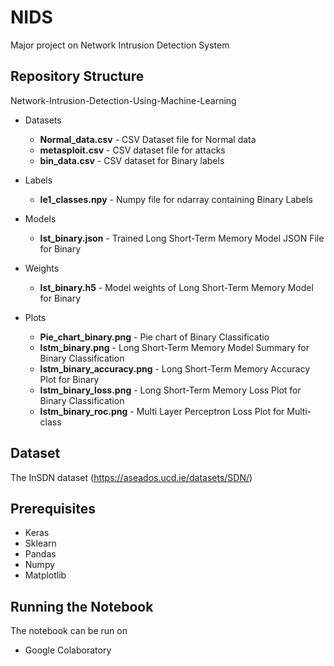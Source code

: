 # NIDS
Major project on Network Intrusion Detection System

## Repository Structure
Network-Intrusion-Detection-Using-Machine-Learning
  - Datasets
    - **Normal_data.csv** - CSV Dataset file for Normal data
    - **metasploit.csv** - CSV dataset file for attacks
    - **bin_data.csv** - CSV dataset for Binary labels

  - Labels
    - **le1_classes.npy** - Numpy file for ndarray containing Binary Labels

  - Models
    - **lst_binary.json** - Trained Long Short-Term Memory Model JSON File for Binary 
  
  - Weights
    - **lst_binary.h5** - Model weights of Long Short-Term Memory Model for Binary

  - Plots
    - **Pie_chart_binary.png** - Pie chart of Binary Classificatio
    - **lstm_binary.png** - Long Short-Term Memory Model Summary for Binary Classification
    - **lstm_binary_accuracy.png** - Long Short-Term Memory Accuracy Plot for Binary 
    - **lstm_binary_loss.png** - Long Short-Term Memory Loss Plot for Binary Classification
    - **lstm_binary_roc.png** - Multi Layer Perceptron Loss Plot for Multi-class 

## Dataset
The InSDN dataset (https://aseados.ucd.ie/datasets/SDN/)

## Prerequisites
 - Keras 
 - Sklearn 
 - Pandas 
 - Numpy
 - Matplotlib

## Running the Notebook
The notebook can be run on 
 - Google Colaboratory
